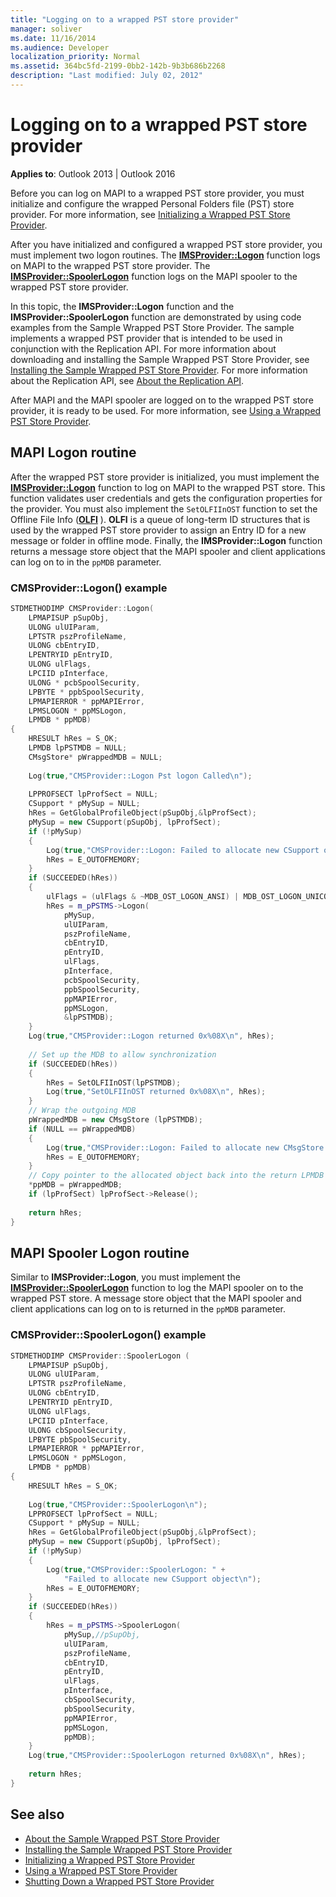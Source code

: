 ```yaml
---
title: "Logging on to a wrapped PST store provider"
manager: soliver
ms.date: 11/16/2014
ms.audience: Developer
localization_priority: Normal
ms.assetid: 364bc5fd-2199-0bb2-142b-9b3b686b2268
description: "Last modified: July 02, 2012"
---
```


# Logging on to a wrapped PST store provider

**Applies to**: Outlook 2013 | Outlook 2016 
  
Before you can log on MAPI to a wrapped PST store provider, you must initialize and configure the wrapped Personal Folders file (PST) store provider. For more information, see [Initializing a Wrapped PST Store Provider](initializing-a-wrapped-pst-store-provider.md).
  
After you have initialized and configured a wrapped PST store provider, you must implement two logon routines. The **[IMSProvider::Logon](imsprovider-logon.md)** function logs on MAPI to the wrapped PST store provider. The **[IMSProvider::SpoolerLogon](imsprovider-spoolerlogon.md)** function logs on the MAPI spooler to the wrapped PST store provider. 
  
In this topic, the **IMSProvider::Logon** function and the **IMSProvider::SpoolerLogon** function are demonstrated by using code examples from the Sample Wrapped PST Store Provider. The sample implements a wrapped PST provider that is intended to be used in conjunction with the Replication API. For more information about downloading and installing the Sample Wrapped PST Store Provider, see [Installing the Sample Wrapped PST Store Provider](installing-the-sample-wrapped-pst-store-provider.md). For more information about the Replication API, see [About the Replication API](about-the-replication-api.md).
  
After MAPI and the MAPI spooler are logged on to the wrapped PST store provider, it is ready to be used. For more information, see [Using a Wrapped PST Store Provider](using-a-wrapped-pst-store-provider.md).
  
## MAPI Logon routine

After the wrapped PST store provider is initialized, you must implement the **[IMSProvider::Logon](imsprovider-logon.md)** function to log on MAPI to the wrapped PST store. This function validates user credentials and gets the configuration properties for the provider. You must also implement the  `SetOLFIInOST` function to set the Offline File Info (**[OLFI](olfi.md)** ). **OLFI** is a queue of long-term ID structures that is used by the wrapped PST store provider to assign an Entry ID for a new message or folder in offline mode. Finally, the **IMSProvider::Logon** function returns a message store object that the MAPI spooler and client applications can log on to in the  `ppMDB` parameter. 
  
### CMSProvider::Logon() example

```cpp
STDMETHODIMP CMSProvider::Logon( 
    LPMAPISUP pSupObj, 
    ULONG ulUIParam, 
    LPTSTR pszProfileName, 
    ULONG cbEntryID, 
    LPENTRYID pEntryID, 
    ULONG ulFlags, 
    LPCIID pInterface, 
    ULONG * pcbSpoolSecurity, 
    LPBYTE * ppbSpoolSecurity, 
    LPMAPIERROR * ppMAPIError, 
    LPMSLOGON * ppMSLogon, 
    LPMDB * ppMDB) 
{ 
    HRESULT hRes = S_OK; 
    LPMDB lpPSTMDB = NULL; 
    CMsgStore* pWrappedMDB = NULL; 
 
    Log(true,"CMSProvider::Logon Pst logon Called\n"); 
 
    LPPROFSECT lpProfSect = NULL; 
    CSupport * pMySup = NULL; 
    hRes = GetGlobalProfileObject(pSupObj,&lpProfSect); 
    pMySup = new CSupport(pSupObj, lpProfSect); 
    if (!pMySup) 
    { 
        Log(true,"CMSProvider::Logon: Failed to allocate new CSupport object\n"); 
        hRes = E_OUTOFMEMORY; 
    } 
    if (SUCCEEDED(hRes)) 
    { 
        ulFlags = (ulFlags & ~MDB_OST_LOGON_ANSI) | MDB_OST_LOGON_UNICODE; 
        hRes = m_pPSTMS->Logon( 
            pMySup, 
            ulUIParam,  
            pszProfileName,  
            cbEntryID, 
            pEntryID,  
            ulFlags,  
            pInterface,  
            pcbSpoolSecurity, 
            ppbSpoolSecurity,  
            ppMAPIError,  
            ppMSLogon,  
            &lpPSTMDB); 
    } 
    Log(true,"CMSProvider::Logon returned 0x%08X\n", hRes); 
 
    // Set up the MDB to allow synchronization 
    if (SUCCEEDED(hRes)) 
    { 
        hRes = SetOLFIInOST(lpPSTMDB); 
        Log(true,"SetOLFIInOST returned 0x%08X\n", hRes); 
    } 
    // Wrap the outgoing MDB 
    pWrappedMDB = new CMsgStore (lpPSTMDB); 
    if (NULL == pWrappedMDB) 
    { 
        Log(true,"CMSProvider::Logon: Failed to allocate new CMsgStore object\n"); 
        hRes = E_OUTOFMEMORY; 
    } 
    // Copy pointer to the allocated object back into the return LPMDB object pointer 
    *ppMDB = pWrappedMDB; 
    if (lpProfSect) lpProfSect->Release(); 
 
    return hRes; 
}
```

## MAPI Spooler Logon routine

Similar to **IMSProvider::Logon**, you must implement the **[IMSProvider::SpoolerLogon](imsprovider-spoolerlogon.md)** function to log the MAPI spooler on to the wrapped PST store. A message store object that the MAPI spooler and client applications can log on to is returned in the  `ppMDB` parameter. 
  
### CMSProvider::SpoolerLogon() example

```cpp
STDMETHODIMP CMSProvider::SpoolerLogon ( 
    LPMAPISUP pSupObj, 
    ULONG ulUIParam, 
    LPTSTR pszProfileName, 
    ULONG cbEntryID, 
    LPENTRYID pEntryID, 
    ULONG ulFlags, 
    LPCIID pInterface, 
    ULONG cbSpoolSecurity, 
    LPBYTE pbSpoolSecurity, 
    LPMAPIERROR * ppMAPIError, 
    LPMSLOGON * ppMSLogon, 
    LPMDB * ppMDB) 
{ 
    HRESULT hRes = S_OK; 
     
    Log(true,"CMSProvider::SpoolerLogon\n"); 
    LPPROFSECT lpProfSect = NULL; 
    CSupport * pMySup = NULL; 
    hRes = GetGlobalProfileObject(pSupObj,&lpProfSect); 
    pMySup = new CSupport(pSupObj, lpProfSect); 
    if (!pMySup) 
    { 
        Log(true,"CMSProvider::SpoolerLogon: " + 
            "Failed to allocate new CSupport object\n"); 
        hRes = E_OUTOFMEMORY; 
    } 
    if (SUCCEEDED(hRes)) 
    { 
        hRes = m_pPSTMS->SpoolerLogon(  
            pMySup,//pSupObj, 
            ulUIParam, 
            pszProfileName, 
            cbEntryID, 
            pEntryID, 
            ulFlags, 
            pInterface, 
            cbSpoolSecurity, 
            pbSpoolSecurity, 
            ppMAPIError, 
            ppMSLogon, 
            ppMDB); 
    } 
    Log(true,"CMSProvider::SpoolerLogon returned 0x%08X\n", hRes); 
 
    return hRes; 
}
```

## See also

- [About the Sample Wrapped PST Store Provider](about-the-sample-wrapped-pst-store-provider.md) 
- [Installing the Sample Wrapped PST Store Provider](installing-the-sample-wrapped-pst-store-provider.md) 
- [Initializing a Wrapped PST Store Provider](initializing-a-wrapped-pst-store-provider.md)
- [Using a Wrapped PST Store Provider](using-a-wrapped-pst-store-provider.md)
- [Shutting Down a Wrapped PST Store Provider](shutting-down-a-wrapped-pst-store-provider.md)

